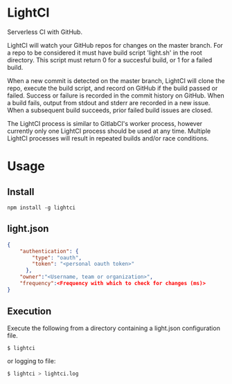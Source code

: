 # LightCI
Serverless CI with GitHub.

LightCI will watch your GitHub repos for changes on the master branch. For a repo to be considered it must have build script 'light.sh' in the root directory. This script must return 0 for a succesful build, or 1 for a failed build.

When a new commit is detected on the master branch, LightCI will clone the repo, execute the build script, and record on GitHub if the build passed or failed. Success or failure is recorded in the commit history on GitHub. When a build fails, output from stdout and stderr are recorded in a new issue. When a subsequent build succeeds, prior failed build issues are closed.

The LightCI process is similar to GitlabCI's worker process, however currently only one LightCI process should be used at any time. Multiple LightCI processes will result in repeated builds and/or race conditions.

# Usage

## Install
```npm install -g lightci ```

## light.json
```json
{
    "authentication": {
        "type": "oauth",
        "token": "<personal oauth token>"
      },
    "owner":"<Username, team or organization>",
    "frequency":<Frequency with which to check for changes (ms)>
}
```

## Execution
Execute the following from a directory containing a light.json configuration file. 

```bash
$ lightci
```
or logging to file:

```bash
$ lightci > lightci.log
```